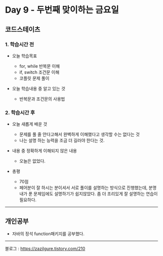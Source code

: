# Day 9 - 두번째 맞이하는 금요일

## 코드스테이츠

### 1. 학습시간 전
* 오늘 학습목표

    * for, while 반복문 이해
    * if, switch 조건문 이해
    * 코플릿 문제 풀이
* 오늘 학습내용 중 알고 있는 것

    * 반복문과 조건문의 사용법
### 2. 학습시간 후
* 오늘 새롭게 배운 것

    * 문제를 풀 줄 안다고해서 완벽하게 이해했다고 생각할 수는 없다는 것
    * 나는 설명 하는 능력을 조금 더 길러야 한다는 것.
* 내용 중 정확하게 이해되지 않은 내용

    * 오늘은 없었다.

* 총평
    * 70점
    * 페어분이 잘 하시는 분이셔서 서로 풀이를 설명하는 방식으로 진행했는데,
    분명 내가 푼 문제임에도 설명하기가 쉽지않았다. 좀 더 조리있게 잘 설명하는 연습이 필요하다.
    
---

## 개인공부
* 자바의 정석 function패키지를 공부했다.

---
블로그 : https://zazilgure.tistory.com/210